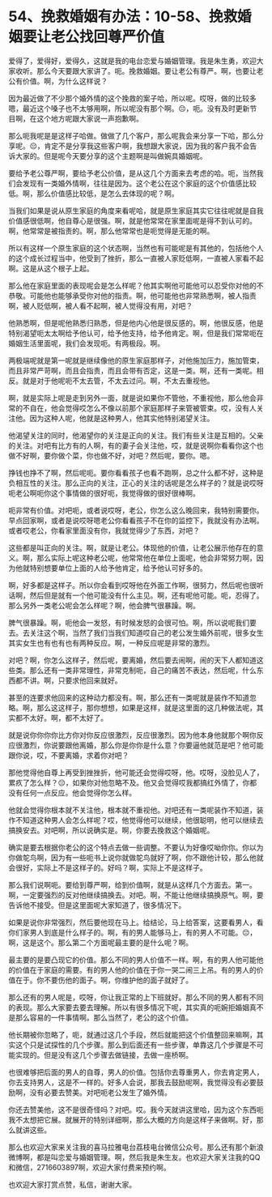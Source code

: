 # 54、挽救婚姻有办法：10-58、挽救婚姻要让老公找回尊严价值

爱得了，爱得好，爱得久，这就是我的电台恋爱与婚姻管理。我是朱生勇，欢迎大家收听。那么今天要跟大家讲了。呃。挽救婚姻。要让老公有尊严。啊，也要让老公有价值。啊，为什么这样说？

因为最近做了不少那个婚外情的这个挽救的案子哈，所以呢。哎呀，做的比较多嗯，最近这个嗓子也不太够用啊，所以呢没有那个啊。😔，呃。没有及时更新节目啊，在这个地方呢跟大家说一声抱歉啊。

那么呃我呢是是这样子哈做。做做了几个客户，那么呢我会来分享一下哈，那么分享呢。😔，肯定不是分享我这些客户啊，我想跟大家说，因为我的客户我不会告诉大家的。但是呢今天要分享的这个主题啊是叫做婉具婚姻呢。

要给予老公尊严啊，要给予老公价值，是从这几个方面来去考虑的哈。呃，当然我们会发现有一类婚外情啊，往往是因为。这个老公在这个家庭的这个价值感比较低。啊，那么价值感比较低，是怎么去体现的呢？啊。

当我们如果是说从原生家庭的角度来看呢哈，就是原生家庭其实它往往呢就是自我价值感很低啊，他自尊心是很强。啊，就是他常常在家里面呢是得不到认可的。啊，他常常是被指责的。啊，那么他常常也是呃觉得是无能的啊。

所以有这样一个原生家庭的这个状态啊，当然也有可能呢是有其他的，包括他个人的这个成长过程当中，他受到了挫折，那么一直被人家贬低啊，一直被人家看不起啊。这是从这个根子上起。

那么他在家庭里面的表现呢会是怎么样呢？他其实啊他可能他可以忍受你对他的不恭敬。可能他也能够承受你对他的指责。啊，他可能他也非常熟悉啊，被人指责啊，被人贬低啊，被人看不起啊，被人觉得没有用，对吧？

他熟悉啊，但是呢他熟悉归熟悉，但是他内心他是很反感的。啊，他很反感，他是特别渴望呃太太啊给予他认可，给予他支持，给予他肯定。啊，但是我们常常呃在婚姻生活里面呢，我们会发现呃。有两极段。啊。

两极端呢就是第一呢就是继续像他的原生家庭那样子，对他施加压力，施加管束，而且非常严苛啊，而且会指责，而且会带有否定，这是一类。啊，还有一类呢。相反。就是对于他呢呃不太去管，不太去过问。啊，不太去重视他。

啊，就是实际上呢是走到另外一面，就是说如果你不管他，不重视他，那么他会非常的不自在，他会觉得哎怎么不像以前那个家庭那样子来管被管束。哎，没有人关注他。因为这种人呢，他就是这种男人，他其实他特别渴望关注。

他渴望关注的同时，他渴望你的关注是正向的关注。我们有些关注是互相的。父亲的关注。对吧有比方有的人啊，有的妻子会关注他，哎，就是说啊你看看你这个也做不好啊，要你做个菜，你也做不好，对吧？然后呢，要你。嗯。

挣钱也挣不了啊，然后呢呃。要你看看孩子也看不跑啊，总之什么都不好，这种是负相互性的关注。那么正向的关注，正心的关注的话呢是怎么样子的？就是说哎呀呃老公啊呃你这个事情做的很好呃，我觉得做的很好很棒啊。

呃非常有价值。对吧呃，或者说哎呀，老公，你怎么这么晚回来，我特别需要你。早点回家啊，或者是说哎呀嗯老公你看看孩子不在你的监控下，我就没有办法啊。或者哎老公，你看家里面没有你，我就觉得少了东西，对吧？

这些都是叫正向的关注。啊，就是让老公。体现他的价值，让老公展示他存在的意义。啊，那么实际上呢这种老公呢，他常常他在单位上面呢，他会非常努力啊，因为他就特别想要单位上面的人给予他肯定，给予他认可好多的。

啊，好多都是这样子。所以你会看到哎呀他在外面工作啊，很努力，然后呢也很听话啊，然后但是就有一个他可能没有什么主见。啊，还有呢他可能。呃，忍得了。那么另外一类老公呢会怎么样呢？啊，他会脾气很暴躁。啊。

脾气很暴躁。啊，呃他会一发怒，有时候发怒的会很可怕。啊，所以说呢我们要去。去关注这个啊，当然了我们当我们知道哎自己的老公发生婚外前呢，很多女生其实女生也有也有也有两种反应。啊，一种反应呢是非常的激烈。

对吧？啊，你怎么这样子，然后呢，要离婚，然后要去闹啊，闹的天下人都知道这些类。那么还有一类非常理性，非常克制呃，自己的痛苦不表达，然后呢，什么东西都不讲。啊，只要求他回来就好。

甚至的连要求他回来的这种动力都没有。啊，那么还有一类呢就是装作不知道忽略。啊，那么这这样子，那你想想，如果是这样，就是这里面的这几种做法呢，其实都不太好。啊，都不太好了。

就是说你你你你比方你对你反应很激烈，反应很激烈。因为他本身他就那个啊你反应很激烈，你说要跟他离婚，那么你是你你是什么意？你要逼他就范是吧？他可能跟你说，哎，不要离婚，求着你对吧？

那他觉得他自尊上再受到挫挫折，他可能还会觉得哎呀，他。哎呀，没脸见人了，累疚了怎么样？😔，如果你对他忽略不及。他又会觉得哎我都搞红外情了，你都没有任何一点反应。他会觉得你怎么样。

他就会觉得你根本就不关注他，根本就不重视他。对吧还有一类呢装作不知道，装作不知道这种男人会怎么样呢？哎，他觉得他可以继续，他很聪明，他可以继续去搞换安去。对吧啊，所以说确实是。啊，你要去挽救这个婚姻呢。

确实是要去根据你老公的这个特点去做一些调整。不要认为好像哎呦你你。你以为你做鸵鸟啊，因为有一些呃书上说你就做鸵鸟就好了啊，你不跟他计较，那么他就会很好，实际上不是这样子的。好吗？啊，实际上不是这样子。

那么我们说啊呃。要给到尊严啊，给到价值啊，就是从这样几个方面去。第一。啊，一定要强烈的反对他继续搞换去。对吧。啊，不能让他继续搞换原气。啊，要告诉他不接受。但是这里面呢大家知道了，很多情况下。

如果是说你非常强烈，然后要他现在马上。给结论，马上给答案，这要看男人，看你们家男人到底是什么样子的。啊，有的男人能够马上，有的男人不可能。😔，啊，这是这个。那么第二个方面呢最主要的是什么呢？啊。

最主要的是要凸现它的价值。那么不同的男人价值不一样。啊，有的男人他可能他的价值在于家庭的需要。有的男人他的价值在于你一哭二闹三上吊。有的男人的价值在于。你不要伤他的面子。啊，你维护他的面子就好了。

那么还有的男人呢是，哎呀，你让我正常的上下班就好。那么不同的男人都有不同的表现。那么大家要去要去理解。所以有很多情况下呢，其实真的呃婉拒婚姻真不是那么容易的一件事情啊。那么当然了，老公的这个价值。

他长期被你忽略了，呃，就通过这几个手段，然后就能把这个价值整回来嘛啊，其实这个只是试探性的几个步骤。那么到后面还有一些步骤，单靠这几个步骤是不可能实现的。但是没有这几个步骤去做链接，去做一座桥啊。

也很难够把后面的男人的自尊，男人的价值。包括你去尊重男人，你去肯定男人，你去支持男人，这是不一样的。好多人会说，那我去鼓励呢啊，我觉得没有必要鼓励啊，没有必要去赞美。对吧呃老公发生了婚外情。

你还去赞美他，这不是很奇怪吗？对吧。哎。我今天就讲这里哈，因为这个东西呃我不太想把它展。就展开的特别详细啊，那么大概的方向是这样子来做啊。好，那么就讲这些。

那么也欢迎大家来关注我的喜马拉雅电台荔枝电台微信公众号。那么还有那个新浪微博啊，都是叫恋爱与婚姻管理。啊，然后我是朱生友。也欢迎大家关注我的QQ和微信，2716603897啊，欢迎大家付费来预约啊。

也欢迎大家打赏点赞，私信，谢谢大家。